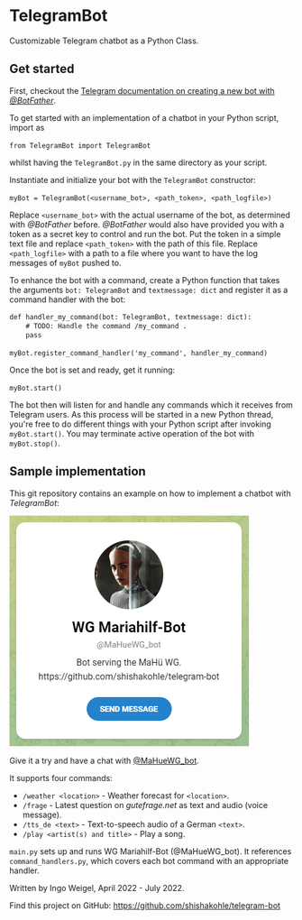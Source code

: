 # TelegramBot

Customizable Telegram chatbot as a Python Class.

## Get started
First, checkout the [Telegram documentation on creating a new bot with *@BotFather*](https://core.telegram.org/bots#6-botfather).

To get started with an implementation of a chatbot in your Python script, import as

`from TelegramBot import TelegramBot`

whilst having the `TelegramBot.py` in the same directory as your script.

Instantiate and initialize your bot with the `TelegramBot` constructor:

`myBot = TelegramBot(<username_bot>, <path_token>, <path_logfile>)`

Replace `<username_bot>` with the actual username of the bot, as determined with *@BotFather* before. *@BotFather* would also have provided you with a token as a secret key to control and run the bot. Put the token in a simple text file and replace `<path_token>` with the path of this file. Replace `<path_logfile>` with a path to a file where you want to have the log messages of `myBot` pushed to.

To enhance the bot with a command, create a Python function that takes the arguments `bot: TelegramBot` and `textmessage: dict` and register it as a command handler with the bot:

```
def handler_my_command(bot: TelegramBot, textmessage: dict):
    # TODO: Handle the command /my_command .
    pass

myBot.register_command_handler('my_command', handler_my_command)
```

Once the bot is set and ready, get it running:

`myBot.start()`

The bot then will listen for and handle any commands which it receives from Telegram users. As this process will be started in a new Python thread, you're free to do different things with your Python script after invoking `myBot.start()`. You may terminate active operation of the bot with `myBot.stop()`.

## Sample implementation
This git repository contains an example on how to implement a chatbot with *TelegramBot*:

[![@MaHueWG_bot on t.me](doc/MaHueWG_bot.png)](https://t.me/MaHueWG_bot)

Give it a try and have a chat with [@MaHueWG_bot](https://t.me/MaHueWG_bot).

It supports four commands:
* `/weather <location>` - Weather forecast for `<location>`.
* `/frage` - Latest question on *gutefrage.net* as text and audio (voice message).
* `/tts_de <text>` - Text-to-speech audio of a German `<text>`.
* `/play <artist(s) and title>` - Play a song.

`main.py` sets up and runs WG Mariahilf-Bot (@MaHueWG_bot). It references `command_handlers.py`, which covers each bot command with an appropriate handler.

Written by Ingo Weigel, April 2022 - July 2022.

Find this project on GitHub: https://github.com/shishakohle/telegram-bot
